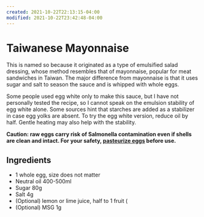 ```yaml
---
created: 2021-10-22T22:13:15-04:00
modified: 2021-10-22T23:42:48-04:00
---
```


# Taiwanese Mayonnaise

This is named so because it originated as a type of emulsified salad dressing, whose method resembles that of mayonnaise, popular for meat sandwiches in Taiwan. The major difference from mayonnaise is that it uses sugar and salt to season the sauce and is whipped with whole eggs.

Some people used egg white only to make this sauce, but I have not personally tested the recipe, so I cannot speak on the emulsion stability of egg white alone. Some sources hint that starches are added as a stabilizer in case egg yolks are absent. To try the egg white version, reduce oil by half. Gentle heating may also help with the stability.

**Caution: raw eggs carry risk of Salmonella contamination even if shells are clean and intact. For your safety, [pasteurize eggs](egg-pasteurization) before use.**

## Ingredients

* 1 whole egg, size does not matter
* Neutral oil 400-500ml
* Sugar 80g
* Salt 4g
* (Optional) lemon or lime juice, half to 1 fruit (
* (Optional) MSG 1g
